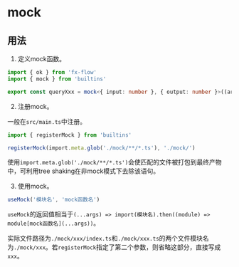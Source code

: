 # mock

## 用法

1. 定义mock函数。

```typescript
import { ok } from 'fx-flow'
import { mock } from 'builtins'

export const queryXxx = mock<{ input: number }, { output: number }>((args) => ok({ output: args.input }))
```

2. 注册mock。

一般在`src/main.ts`中注册。

```typescript
import { registerMock } from 'builtins'

registerMock(import.meta.glob('./mock/**/*.ts'), './mock/')
```

使用`import.meta.glob('./mock/**/*.ts')`会使匹配的文件被打包到最终产物中，可利用tree shaking在非mock模式下去除该语句。

3. 使用mock。

```typescript
useMock('模块名', 'mock函数名')
```

`useMock`的返回值相当于`(...args) => import(模块名).then((module) => module[mock函数名](...args))`。

实际文件路径为`./mock/xxx/index.ts`和`./mock/xxx.ts`的两个文件模块名为`./mock/xxx`。若`registerMock`指定了第二个参数，则省略这部分，直接写成`xxx`。
